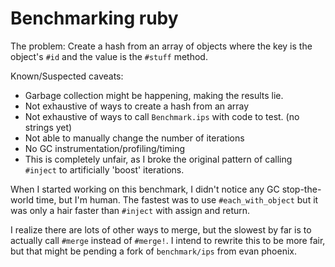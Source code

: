 # Benchmarking ruby

The problem:
    Create a hash from an array of objects where the key is the object's `#id` and the value is the `#stuff` method.
    
Known/Suspected caveats:  
* Garbage collection might be happening, making the results lie.
* Not exhaustive of ways to create a hash from an array
* Not exhaustive of ways to call `Benchmark.ips` with code to test. (no strings yet)
* Not able to manually change the number of iterations
* No GC instrumentation/profiling/timing
* This is completely unfair, as I broke the original pattern of calling `#inject` to artificially 'boost' iterations.

When I started working on this benchmark, I didn't notice any GC stop-the-world time, but I'm human. The fastest was to use `#each_with_object` but it was only a hair faster than `#inject` with assign and return.

I realize there are lots of other ways to merge, but the slowest by far is to actually call `#merge` instead of `#merge!`. I intend to rewrite this to be more fair, but that might be pending a fork of `benchmark/ips` from evan phoenix.